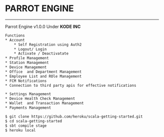 # PARROT ENGINE
<hr>
Parrot Engine v1.0.0 Under <b>KODE INC </b>

```sh
Functions
* Account
    * Self Registration using Auth2
    * Logout/ Login
    * Activate / Deactivatate
* Profile Management
* Station Management
* Device Management
* Office  and Department Management
* Employee List and ROle Management
* FCM Notifications 
* Connection to third party apis for effective notifications

* Settings Management
* Device Health Check Management
* Wallet  and Transaction Management
* Payments Management
```

 
 
```sh
$ git clone https://github.com/heroku/scala-getting-started.git
$ cd scala-getting-started
$ sbt compile stage
$ heroku local
```

 

<!--
## Deploying to Heroku

```sh
$ heroku create
$ git push heroku master
$ heroku open
```

-->
 
 